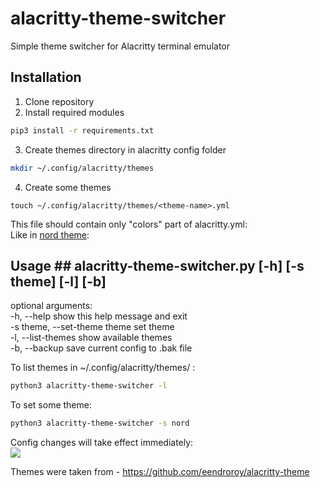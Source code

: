 # alacritty-theme-switcher
Simple theme switcher for Alacritty terminal emulator

## Installation ##

1. Clone repository
2. Install required modules 
```bash
pip3 install -r requirements.txt
```
3. Create themes directory in alacritty config folder
```bash
mkdir ~/.config/alacritty/themes
```
4. Create some themes
```
touch ~/.config/alacritty/themes/<theme-name>.yml
```
This file should contain only "colors" part of alacritty.yml:</br>
Like in [nord theme](./themes/nord.yml):
## Usage ## alacritty-theme-switcher.py [-h] [-s theme] [-l] [-b]</br>
optional arguments:</br>
  -h, --help                    show this help message and exit</br>
  -s theme, --set-theme theme   set theme</br>
  -l, --list-themes             show available themes</br>
  -b, --backup                  save current config to .bak file</br>

To list themes in ~/.config/alacritty/themes/ :
```bash
python3 alacritty-theme-switcher -l
```
To set some theme:
```bash
python3 alacritty-theme-switcher -s nord
```
Config changes will take effect immediately:</br>
![](https://media.giphy.com/media/POwBlPAJZ7ZMhrj7s3/giphy.gif)


Themes were taken from - https://github.com/eendroroy/alacritty-theme
